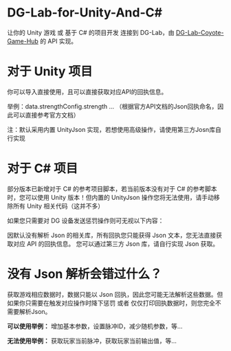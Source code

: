 # DG-Lab-for-Unity-And-C#
让你的 Unity 游戏 或 基于 C# 的项目开发 连接到 DG-Lab，由 <a href="https://github.com/hyperzlib/DG-Lab-Coyote-Game-Hub">DG-Lab-Coyote-Game-Hub</a> 的 API 实现。



# 对于 Unity 项目
你可以导入直接使用，且可以直接获取对应API的回执信息。


举例：data.strengthConfig.strength ...
（根据官方API文档的Json回执命名，因此可以直接参考官方文档）

注：默认采用内置 UnityJson 实现，若想使用高级操作，请使用第三方Josn库自行实现



# 对于 C# 项目
部分版本已新增对于 C# 的参考项目脚本，若当前版本没有对于 C# 的参考脚本时，您可以使用 Unity 版本！但内置的 UnityJson 操作您将无法使用，请手动移除所有 Unity 相关代码（这并不多）

如果您只需要对 DG 设备发送惩罚操作则可无视以下内容：

因默认没有解析 Json 的相关库，所有回执您只能获得 Json 文本，您无法直接获取对应 API 的回执信息。
您可以通过第三方 Json 库，请自行实现 Json 获取。



# 没有 Json 解析会错过什么？
获取游戏相应数据时，数据只能以 Json 回执，因此您可能无法解析这些数据。但如果你只需要在触发对应操作时降下惩罚 或者 仅仅打印回执数据时，则您完全不需要解析Json。

**可以使用举例：**
增加基本参数，设置脉冲ID，减少随机参数，等...

**无法使用举例：**
获取玩家当前脉冲，获取玩家当前输出值，等...
